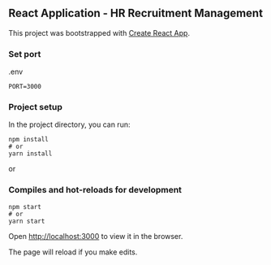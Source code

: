 ## React Application - HR Recruitment Management

This project was bootstrapped with [Create React App](https://github.com/facebook/create-react-app).

### Set port
.env
```
PORT=3000
```
### Project setup

In the project directory, you can run:

```
npm install
# or
yarn install
```

or

### Compiles and hot-reloads for development

```
npm start
# or
yarn start
```

Open [http://localhost:3000](http://localhost:3000) to view it in the browser.

The page will reload if you make edits.

